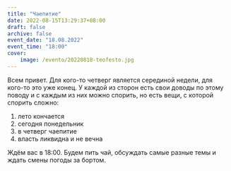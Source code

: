 ```yaml
---
title: "Чаепитие"
date: 2022-08-15T13:29:37+08:00
draft: false
archive: false
event_date: "18.08.2022"
event_time: "18:00"
cover: 
    image: /evento/20220818-teofesto.jpg
---
```


Всем привет. Для кого-то четверг является серединой недели, для кого-то это уже конец. У каждой из сторон есть свои доводы по этому поводу и с каждым из них можно спорить, но есть вещи, с которой спорить сложно:

1. лето кончается
1. сегодня понедельник
1. в четверг чаепитие
1. власть ликвидна и не вечна

Ждём вас в 18:00. Будем пить чай, обсуждать самые разные темы и ждать смены погоды за бортом.